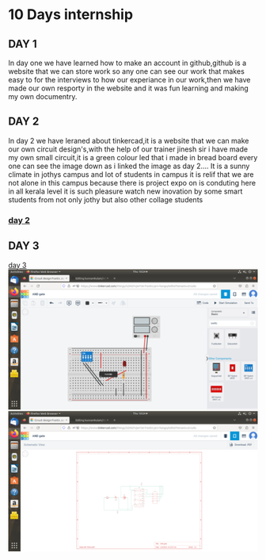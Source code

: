 # 10 Days internship 
## DAY 1
In day one we have learned how to make an account in github,github is a website that we can store work so any one can see our work that makes easy to for the interviews to how our experiance in our work,then we have made our own resporty in the website and it was fun learning and making my own documentry.
 ## DAY 2
In day 2 we have leraned about tinkercad,it is a website that we can make our own circuit design's,with the help of our trainer jinesh sir i have made my own small circuit,it is a green colour led that i made in bread board every one can see the image down as i linked the image as day 2....
It is a sunny climate in jothys campus and lot of students in campus it is relif that we are not alone in this campus because there is project expo on is conduting here in all kerala level it is such pleasure watch new inovation by some smart students from not only jothy but also other collage students 
### [day 2](https://github.com/Ananthakrishnan0350/kunnamkulam/blob/main/IMG/led1.png)
## DAY 3
[day 3](https://www.tinkercad.com/things/1SX4MZ2Kp0F-terrific-hillar-blorr/editel)
![circuit](https://github.com/Ananthakrishnan0350/kunnamkulam/blob/main/IMG/day%203.png)
![schematic](https://github.com/Ananthakrishnan0350/kunnamkulam/blob/main/IMG/day%203.1.png)
